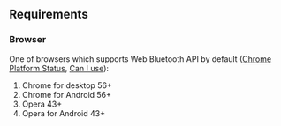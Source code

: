 ## Requirements

### Browser

One of browsers which supports Web Bluetooth API by default
([Chrome Platform Status](https://www.chromestatus.com/feature/5264933985976320),
[Can I use](https://caniuse.com/#feat=web-bluetooth)):

1. Chrome for desktop 56+
2. Chrome for Android 56+
3. Opera 43+
4. Opera for Android 43+







